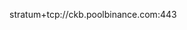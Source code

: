 <script async src="https://pagead2.googlesyndication.com/pagead/js/adsbygoogle.js?client=ca-pub-3406812226745470"
     crossorigin="anonymous"></script>
stratum+tcp://ckb.poolbinance.com:443